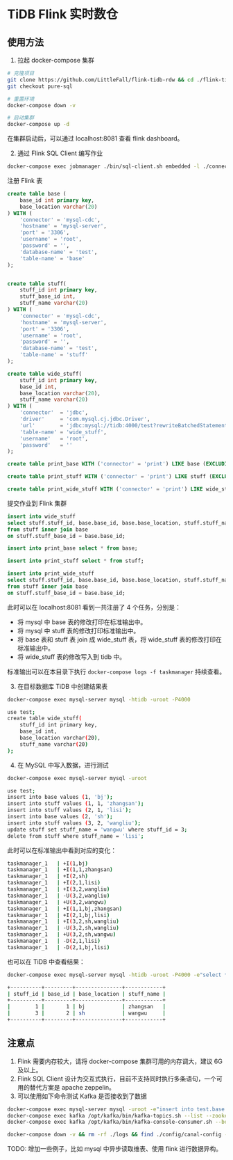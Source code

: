 # TiDB Flink 实时数仓

## 使用方法

1. 拉起 docker-compose 集群

```bash
# 克隆项目
git clone https://github.com/LittleFall/flink-tidb-rdw && cd ./flink-tidb-rdw/
git checkout pure-sql

# 重置环境
docker-compose down -v 

# 启动集群
docker-compose up -d
```

在集群启动后，可以通过 localhost:8081 查看 flink dashboard。

2. 通过 Flink SQL Client 编写作业

```bash
docker-compose exec jobmanager ./bin/sql-client.sh embedded -l ./connector-lib
```

注册 Flink 表

```sql
create table base (
    base_id int primary key,
    base_location varchar(20)
) WITH (
    'connector' = 'mysql-cdc',
    'hostname' = 'mysql-server',
    'port' = '3306',
    'username' = 'root',
    'password' = '',
    'database-name' = 'test',
    'table-name' = 'base'
);


create table stuff(
    stuff_id int primary key,
    stuff_base_id int,
    stuff_name varchar(20)
) WITH (
    'connector' = 'mysql-cdc',
    'hostname' = 'mysql-server',
    'port' = '3306',
    'username' = 'root',
    'password' = '',
    'database-name' = 'test',
    'table-name' = 'stuff'
); 

create table wide_stuff(
    stuff_id int primary key,
    base_id int,
    base_location varchar(20),
    stuff_name varchar(20)
) WITH (
	'connector'  = 'jdbc',
    'driver'     = 'com.mysql.cj.jdbc.Driver',
    'url'        = 'jdbc:mysql://tidb:4000/test?rewriteBatchedStatements=true',
    'table-name' = 'wide_stuff',
    'username'   = 'root',
    'password'   = ''
);

create table print_base WITH ('connector' = 'print') LIKE base (EXCLUDING ALL);

create table print_stuff WITH ('connector' = 'print') LIKE stuff (EXCLUDING ALL);

create table print_wide_stuff WITH ('connector' = 'print') LIKE wide_stuff (EXCLUDING ALL);
```

提交作业到 Flink 集群

```sql
insert into wide_stuff
select stuff.stuff_id, base.base_id, base.base_location, stuff.stuff_name
from stuff inner join base
on stuff.stuff_base_id = base.base_id;

insert into print_base select * from base;

insert into print_stuff select * from stuff;

insert into print_wide_stuff
select stuff.stuff_id, base.base_id, base.base_location, stuff.stuff_name
from stuff inner join base
on stuff.stuff_base_id = base.base_id;
```

此时可以在 localhost:8081 看到一共注册了 4 个任务，分别是：
- 将 mysql 中 base 表的修改打印在标准输出中。
- 将 mysql 中 stuff 表的修改打印标准输出中。
- 将 base 表和 stuff 表 join 成 wide_stuff 表，将 wide_stuff 表的修改打印在标准输出中。
- 将 wide_stuff 表的修改写入到 tidb 中。

标准输出可以在本目录下执行 `docker-compose logs -f taskmanager` 持续查看。

3. 在目标数据库 TiDB 中创建结果表

```bash
docker-compose exec mysql-server mysql -htidb -uroot -P4000

use test;
create table wide_stuff(
    stuff_id int primary key,
    base_id int,
    base_location varchar(20),
    stuff_name varchar(20)
);
```

4. 在 MySQL 中写入数据，进行测试

```bash
docker-compose exec mysql-server mysql -uroot

use test;
insert into base values (1, 'bj');
insert into stuff values (1, 1, 'zhangsan');
insert into stuff values (2, 1, 'lisi');
insert into base values (2, 'sh');
insert into stuff values (3, 2, 'wangliu');
update stuff set stuff_name = 'wangwu' where stuff_id = 3;
delete from stuff where stuff_name = 'lisi';
```

此时可以在标准输出中看到对应的变化：

```bash
taskmanager_1   | +I(1,bj)
taskmanager_1   | +I(1,1,zhangsan)
taskmanager_1   | +I(2,sh)
taskmanager_1   | +I(2,1,lisi)
taskmanager_1   | +I(3,2,wangliu)
taskmanager_1   | -U(3,2,wangliu)
taskmanager_1   | +U(3,2,wangwu)
taskmanager_1   | +I(1,1,bj,zhangsan)
taskmanager_1   | +I(2,1,bj,lisi)
taskmanager_1   | +I(3,2,sh,wangliu)
taskmanager_1   | -U(3,2,sh,wangliu)
taskmanager_1   | +U(3,2,sh,wangwu)
taskmanager_1   | -D(2,1,lisi)
taskmanager_1   | -D(2,1,bj,lisi)
```

也可以在 TiDB 中查看结果：

```bash
docker-compose exec mysql-server mysql -htidb -uroot -P4000 -e"select * from test.wide_stuff";

+----------+---------+---------------+------------+
| stuff_id | base_id | base_location | stuff_name |
+----------+---------+---------------+------------+
|        1 |       1 | bj            | zhangsan   |
|        3 |       2 | sh            | wangwu     |
+----------+---------+---------------+------------+
```

## 注意点

1. Flink 需要内存较大，请将 docker-compose 集群可用的内存调大，建议 6G 及以上。
2. Flink SQL Client 设计为交互式执行，目前不支持同时执行多条语句，一个可用的替代方案是 apache zeppelin。
3. 可以使用如下命令测试 Kafka 是否接收到了数据

```bash
docker-compose exec mysql-server mysql -uroot -e"insert into test.base values (1, 'bj')";
docker-compose exec kafka /opt/kafka/bin/kafka-topics.sh --list --zookeeper zookeeper:2181  
docker-compose exec kafka /opt/kafka/bin/kafka-console-consumer.sh --bootstrap-server kafka:9092 --topic test.base --from-beginning

docker-compose down -v && rm -rf ./logs && find ./config/canal-config -name "meta.dat"|xargs rm -f && docker-compose up -d
```

TODO: 增加一些例子，比如 mysql 中异步读取维表、使用 flink 进行数据异构。